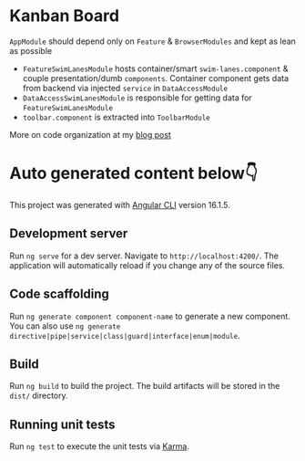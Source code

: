 # Kanban Board

`AppModule` should depend only on `Feature` & `BrowserModules` and kept as lean as possible

<ul>
    <li>
        <code>FeatureSwimLanesModule</code> hosts container/smart <code>swim-lanes.component</code> & couple presentation/dumb <code>components</code>. Container component gets data from backend via injected <code>service</code> in <code>DataAccessModule</code>
    </li>
    <li>
        <code>DataAccessSwimLanesModule</code> is responsible for getting data for <code>FeatureSwimLanesModule</code>
    </li>
    <li>
        <code>toolbar.component</code> is extracted into <code>ToolbarModule</code>
    </li>
</ul>

More on code organization at my [blog post](https://www.eugenesky.com/project-graph-in-nx)

# Auto generated content below👇

This project was generated with [Angular CLI](https://github.com/angular/angular-cli) version 16.1.5.

## Development server

Run `ng serve` for a dev server. Navigate to `http://localhost:4200/`. The application will automatically reload if you change any of the source files.

## Code scaffolding

Run `ng generate component component-name` to generate a new component. You can also use `ng generate directive|pipe|service|class|guard|interface|enum|module`.

## Build

Run `ng build` to build the project. The build artifacts will be stored in the `dist/` directory.

## Running unit tests

Run `ng test` to execute the unit tests via [Karma](https://karma-runner.github.io).
